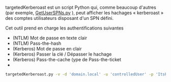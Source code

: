 
targetedKerberoast est un script Python qui, comme beaucoup d'autres (par exemple, [GetUserSPNs.py](https://github.com/SecureAuthCorp/impacket/blob/master/examples/GetUserSPNs.py) ), peut afficher les hachages « kerberoast » des comptes utilisateurs disposant d'un SPN défini.

Cet outil prend en charge les authentifications suivantes

- (NTLM) Mot de passe en texte clair
- (NTLM) Pass-the-hash
- (Kerberos) Mot de passe en clair
- (Kerberos) Passer la clé / Dépasser le hachage
- (Kerberos) Pass-the-cache (ype de Pass-the-ticket
- 
```bash
targetedKerberoast.py -v -d 'domain.local' -u 'controlledUser' -p 'ItsPassword'
```